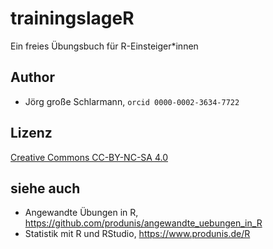 # trainingslageR

Ein freies Übungsbuch für R-Einsteiger*innen

## Author

- Jörg große Schlarmann, `orcid 0000-0002-3634-7722`


## Lizenz

[Creative Commons CC-BY-NC-SA 4.0](https://creativecommons.org/licenses/by-nc-sa/4.0/)


## siehe auch

- Angewandte Übungen in R, <https://github.com/produnis/angewandte_uebungen_in_R>
- Statistik mit R und RStudio, <https://www.produnis.de/R>

